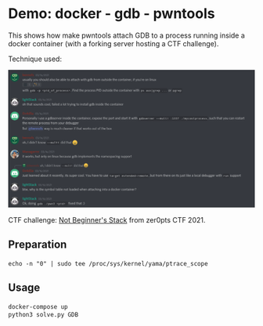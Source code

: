 # Demo: docker - gdb - pwntools

This shows how make pwntools attach GDB to a process running inside a docker
container (with a forking server hosting a CTF challenge).

Technique used:

![gdb_docker](gdb_docker.png)

CTF challenge:
[Not Beginner's Stack](https://github.com/qxxxb/ctf/tree/master/2021/zer0pts_ctf/not_beginners_stack)
from zer0pts CTF 2021.

## Preparation
```
echo -n "0" | sudo tee /proc/sys/kernel/yama/ptrace_scope
```

## Usage
```
docker-compose up
python3 solve.py GDB
```
